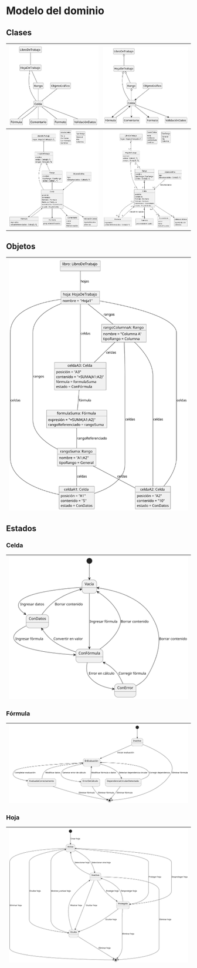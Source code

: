 # Modelo del dominio

## Clases

<div align=center>


|![](/images/docs/UMLdocs/mdd-dCBasico.svg)|![](/images/docs/UMLdocs/mdd-dCBase.svg)|
|-|-|
|![](/images/docs/UMLdocs/mdd-dCDetallado.svg)|![](/images/docs/UMLdocs/mdd-dCExtendido.svg)|

</div>

## Objetos

<div align=center>

|![](/images/docs/UMLdocs/mdd-dO.svg)
|-

</div>

## Estados

### Celda

<div align=center>

|![](/images/docs/UMLdocs/mdd-dE-Celda.svg)
|-

</div>

### Fórmula

<div align=center>

|![](/images/docs/UMLdocs/mdd-dE-Formula.svg)
|-

</div>

### Hoja

<div align=center>

|![](/images/docs/UMLdocs/mdd-dE-Hoja.svg)
|-

</div>
